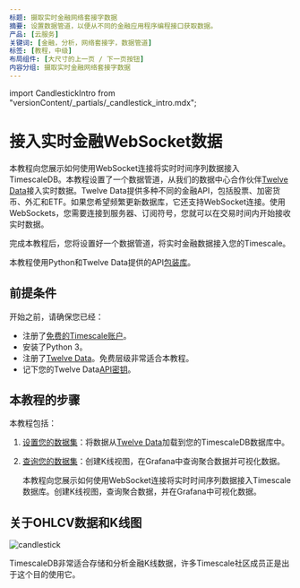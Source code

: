 ```yaml
---
标题: 摄取实时金融网络套接字数据
摘要: 设置数据管道，以便从不同的金融应用程序编程接口获取数据。
产品: [云服务]
关键词: [金融，分析，网络套接字，数据管道]
标签: [教程，中级]
布局组件: [大尺寸的上一页 / 下一页按钮]
内容分组: 摄取实时金融网络套接字数据
---
```


import CandlestickIntro from "versionContent/_partials/_candlestick_intro.mdx";

# 接入实时金融WebSocket数据

本教程向您展示如何使用WebSocket连接将实时时间序列数据接入TimescaleDB。本教程设置了一个数据管道，从我们的数据中心合作伙伴[Twelve Data][twelve-data]接入实时数据。Twelve Data提供多种不同的金融API，包括股票、加密货币、外汇和ETF。如果您希望频繁更新数据库，它还支持WebSocket连接。使用WebSockets，您需要连接到服务器、订阅符号，您就可以在交易时间内开始接收实时数据。

完成本教程后，您将设置好一个数据管道，将实时金融数据接入您的Timescale。

本教程使用Python和Twelve Data提供的API[包装库][twelve-wrapper]。

## 前提条件

开始之前，请确保您已经：

*   注册了[免费的Timescale账户][cloud-install]。
*   安装了Python 3。
*   注册了[Twelve Data][twelve-signup]。免费层级非常适合本教程。
*   记下您的Twelve Data[API密钥](https://twelvedata.com/account/api-keys)。

## 本教程的步骤

本教程包括：

1.  [设置您的数据集][financial-ingest-dataset]：将数据从[Twelve Data][twelve-data]加载到您的TimescaleDB数据库中。
1.  [查询您的数据集][financial-ingest-query]：创建K线视图，在Grafana中查询聚合数据并可视化数据。

    本教程向您展示如何使用WebSocket连接将实时时间序列数据接入Timescale数据库。创建K线视图，查询聚合数据，并在Grafana中可视化数据。

## 关于OHLCV数据和K线图

<CandlestickIntro />

![candlestick](https://assets.timescale.com/docs/images/tutorials/intraday-stock-analysis/candlestick_fig.png)

TimescaleDB非常适合存储和分析金融K线数据，许多Timescale社区成员正是出于这个目的使用它。

[cloud-install]: /getting-started/:currentVersion:/#create-your-timescale-account
[financial-ingest-dataset]: /tutorials/:currentVersion:/financial-ingest-real-time/financial-ingest-dataset/
[financial-ingest-query]: /tutorials/:currentVersion:/financial-ingest-real-time/financial-ingest-query/
[twelve-data]: https://twelvedata.com/  
[twelve-signup]: https://twelvedata.com/login  
[twelve-wrapper]: https://github.com/twelvedata/twelvedata-python
